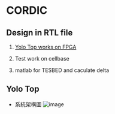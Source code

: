 # CORDIC
## Design in RTL file
1. [Yolo Top works on FPGA](##Yolo-Top)

2. Test work on cellbase

3. matlab for TESBED and caculate delta

## Yolo Top

- 系統架構圖
![image](https://user-images.githubusercontent.com/97605863/202997122-d862c743-5413-4490-8203-e70f6ae453db.png)


